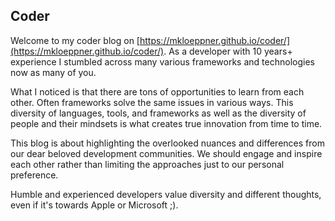 ## Coder

Welcome to my coder blog on [https://mkloeppner.github.io/coder/](https://mkloeppner.github.io/coder/). As a developer with 10 years+ experience I stumbled across many various frameworks and technologies now as many of you. 

What I noticed is that there are tons of opportunities to learn from each other. Often frameworks solve the same issues in various ways. This diversity of languages, tools, and frameworks as well as the diversity of people and their mindsets is what creates true innovation from time to time.

This blog is about highlighting the overlooked nuances and differences from our dear beloved development communities.
We should engage and inspire each other rather than limiting the approaches just to our personal preference.

Humble and experienced developers value diversity and different thoughts, even if it's towards Apple or Microsoft ;).
